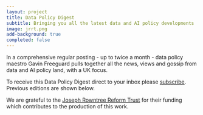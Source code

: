 ```yaml
---
layout: project
title: Data Policy Digest
subtitle: Bringing you all the latest data and AI policy developments
image: jrrt.png
add-background: true
completed: false
---
```

In a comprehensive regular posting - up to twice a month -  data policy maestro Gavin Freeguard pulls together all the news, views and gossip from data and AI policy land, with a UK focus. 

<!--more-->

To receive this Data Policy Digest direct to your inbox please [subscribe](https://connectedbydata.us21.list-manage.com/subscribe?u=7c03d6a429375c9cc2eef194f&id=3c200de804).  Previous editions are shown below.

We are grateful to the [Joseph Rowntree Reform Trust](https://www.jrrt.org.uk/) for their funding which contributes to the production of this work.